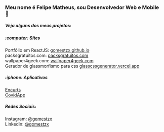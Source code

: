 ### Meu nome é Felipe Matheus, sou Desenvolvedor Web e Mobile :wave:

<h5> Veja alguns dos meus projetos: </h5>

<h5> :computer: Sites </h5> 

 Portfólio em ReactJS: <a href="https://gomestzx.github.io/"> gomestzx.github.io </a> <br>
 packsgratuitos.com: <a href="https://packsgratuitos.com"> packsgratuitos.com </a> <br>
 wallpaper4geek.com: <a href="https://wallpaper4geek.com">wallpaper4geek.com</a> <br>
 Gerador de glassmorfismo para css <a href="https://glassmorphism-css.vercel.app/"> glasscssgenerator.vercel.app </a>
 
 <h5> :iphone: Aplicativos </h5>
 
 <a href="https://github.com/gomestzx/encurts"> Encurts </a> <br>
 <a href="https://glassmorphism-css.vercel.app/"> CovidApp </a>
 
 
 

<h5> Redes Sociais: </h5>

Instagram: <a href="https://instagram.com/gomestzx"> @gomestzx </a> <br>
Linkedin: <a href="https://github.com/gomestzx/CovidApp"> @gomestzx </a>
